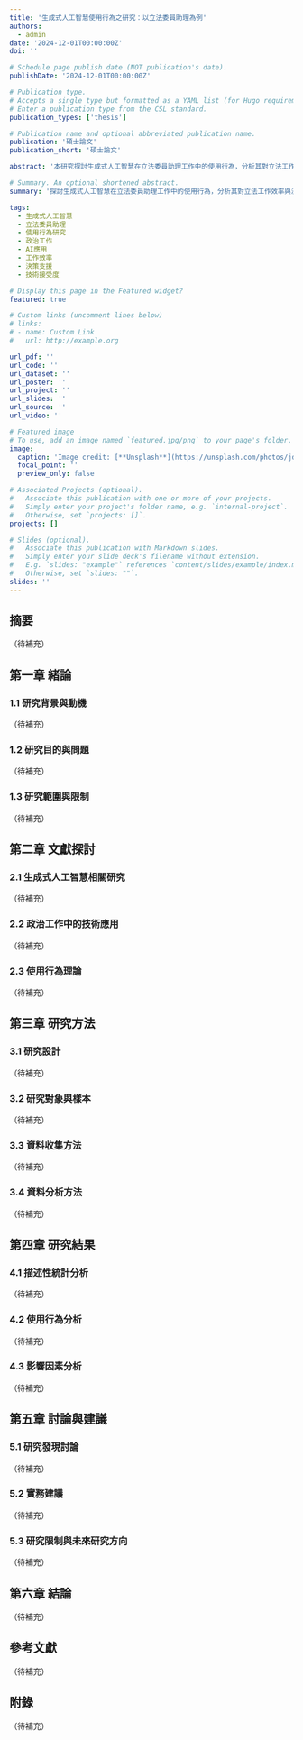 ```yaml
---
title: '生成式人工智慧使用行為之研究：以立法委員助理為例'
authors:
  - admin
date: '2024-12-01T00:00:00Z'
doi: ''

# Schedule page publish date (NOT publication's date).
publishDate: '2024-12-01T00:00:00Z'

# Publication type.
# Accepts a single type but formatted as a YAML list (for Hugo requirements).
# Enter a publication type from the CSL standard.
publication_types: ['thesis']

# Publication name and optional abbreviated publication name.
publication: '碩士論文'
publication_short: '碩士論文'

abstract: '本研究探討生成式人工智慧在立法委員助理工作中的使用行為，分析其對立法工作效率、決策品質及工作流程的影響。透過深入研究立法委員助理如何運用生成式AI工具處理日常工作任務，本研究旨在了解AI技術在政治工作環境中的應用模式、使用者接受度以及潛在的影響因素。'

# Summary. An optional shortened abstract.
summary: '探討生成式人工智慧在立法委員助理工作中的使用行為，分析其對立法工作效率與決策品質的影響。'

tags:
  - 生成式人工智慧
  - 立法委員助理
  - 使用行為研究
  - 政治工作
  - AI應用
  - 工作效率
  - 決策支援
  - 技術接受度

# Display this page in the Featured widget?
featured: true

# Custom links (uncomment lines below)
# links:
# - name: Custom Link
#   url: http://example.org

url_pdf: ''
url_code: ''
url_dataset: ''
url_poster: ''
url_project: ''
url_slides: ''
url_source: ''
url_video: ''

# Featured image
# To use, add an image named `featured.jpg/png` to your page's folder.
image:
  caption: 'Image credit: [**Unsplash**](https://unsplash.com/photos/jdD8gXaTZsc)'
  focal_point: ''
  preview_only: false

# Associated Projects (optional).
#   Associate this publication with one or more of your projects.
#   Simply enter your project's folder name, e.g. `internal-project`.
#   Otherwise, set `projects: []`.
projects: []

# Slides (optional).
#   Associate this publication with Markdown slides.
#   Simply enter your slide deck's filename without extension.
#   E.g. `slides: "example"` references `content/slides/example/index.md`.
#   Otherwise, set `slides: ""`.
slides: ''
---
```


<!-- 論文內容將在此處添加 -->

## 摘要

（待補充）

## 第一章 緒論

### 1.1 研究背景與動機

（待補充）

### 1.2 研究目的與問題

（待補充）

### 1.3 研究範圍與限制

（待補充）

## 第二章 文獻探討

### 2.1 生成式人工智慧相關研究

（待補充）

### 2.2 政治工作中的技術應用

（待補充）

### 2.3 使用行為理論

（待補充）

## 第三章 研究方法

### 3.1 研究設計

（待補充）

### 3.2 研究對象與樣本

（待補充）

### 3.3 資料收集方法

（待補充）

### 3.4 資料分析方法

（待補充）

## 第四章 研究結果

### 4.1 描述性統計分析

（待補充）

### 4.2 使用行為分析

（待補充）

### 4.3 影響因素分析

（待補充）

## 第五章 討論與建議

### 5.1 研究發現討論

（待補充）

### 5.2 實務建議

（待補充）

### 5.3 研究限制與未來研究方向

（待補充）

## 第六章 結論

（待補充）

## 參考文獻

（待補充）

## 附錄

（待補充）